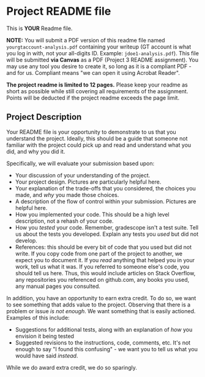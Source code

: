 # Project README file

This is **YOUR** Readme file.

**NOTE:** You will submit a PDF version of this readme file named `yourgtaccount-analysis.pdf` containing your writeup (GT account is what you log in with, not your all-digits ID. Example: `jdoe1-analysis.pdf`). This file will be submitted **via Canvas** as a PDF (Project 3 README assignment). You may use any tool you desire to create it, so long as it is a compliant PDF - and for us. Compliant means "we can open it using Acrobat Reader".

**The project readme is limited to 12 pages.** Please keep your readme as short as possible while still covering all requirements of the assignment. Points will be deducted if the project readme exceeds the page limit.

## Project Description

Your README file is your opportunity to demonstrate to us that you understand the project. Ideally, this
should be a guide that someone not familiar with the project could pick up and read and understand
what you did, and why you did it.

Specifically, we will evaluate your submission based upon:

- Your discussion of your understanding of the project.
- Your project design. Pictures are particularly helpful here.
- Your explanation of the trade-offs that you considered, the choices you made, and _why_ you made those choices.
- A description of the flow of control within your submission. Pictures are helpful here.
- How you implemented your code. This should be a high level description, not a rehash of your code.
- How you _tested_ your code. Remember, gradescope isn't a test suite. Tell us about the tests you developed. Explain any tests you _used_ but did not develop.
- References: this should be every bit of code that you used but did not write.  If you copy code from one part of the project to another, we expect you to document it. If you _read_ anything that helped you in your work, tell us what it was. If you referred to someone else's code, you should tell us here. Thus, this would include articles on Stack Overflow, any repositories you referenced on github.com, any books you used, any manual pages you consulted.

In addition, you have an opportunity to earn extra credit. To do so, we want to see something that
adds value to the project. Observing that there is a problem or issue _is not enough_. We want
something that is easily actioned. Examples of this include:

- Suggestions for additional tests, along with an explanation of _how_ you envision it being tested
- Suggested revisions to the instructions, code, comments, etc. It's not enough to say "I found this confusing" - we want you to tell us what you would have said _instead_.

While we do award extra credit, we do so sparingly.
